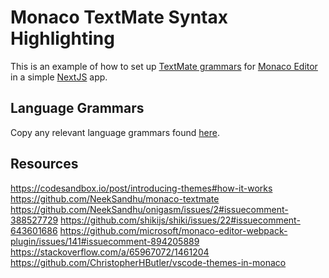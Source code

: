 # Monaco TextMate Syntax Highlighting

This is an example of how to set up [TextMate grammars](https://macromates.com/manual/en/language_grammars) for [Monaco Editor](https://microsoft.github.io/monaco-editor/) in a simple [NextJS](https://nextjs.org/) app.

## Language Grammars

Copy any relevant language grammars found [here](https://github.com/microsoft/vscode-textmate/blob/main/test-cases/themes/syntaxes).

## Resources

https://codesandbox.io/post/introducing-themes#how-it-works
https://github.com/NeekSandhu/monaco-textmate
https://github.com/NeekSandhu/onigasm/issues/2#issuecomment-388527729
https://github.com/shikijs/shiki/issues/22#issuecomment-643601686
https://github.com/microsoft/monaco-editor-webpack-plugin/issues/141#issuecomment-894205889
https://stackoverflow.com/a/65967072/1461204
https://github.com/ChristopherHButler/vscode-themes-in-monaco
